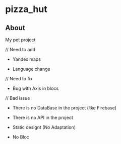 # pizza_hut
## About
My pet project 

// Need to add

- Yandex maps

- Language change
   
// Need to fix

- Bug with Axis in blocs 
 
// Bad issue

- There is no DataBase in the project (like Firebase)

- There is no API in the project

- Static designt (No Adaptation)

- No Bloc
